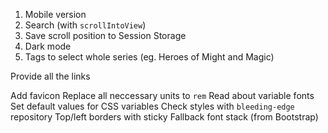 1. Mobile version
2. Search (with `scrollIntoView`)
3. Save scroll position to Session Storage
4. Dark mode
5. Tags to select whole series (eg. Heroes of Might and Magic)

Provide all the links

Add favicon
Replace all neccessary units to `rem`
Read about variable fonts
Set default values for CSS variables
Check styles with `bleeding-edge` repository
Top/left borders with sticky
Fallback font stack (from Bootstrap)
